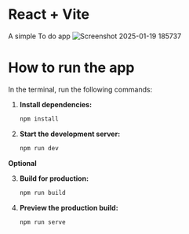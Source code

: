 # React + Vite

A simple To do app
![Screenshot 2025-01-19 185737](https://github.com/user-attachments/assets/24bc54e6-f4ba-4d3a-b4c8-efbd9ff59ba6)

# How to run the app

In the terminal, run the following commands:

1. **Install dependencies:**
   ```sh
   npm install
   ```

2. **Start the development server:**
   ```sh
   npm run dev
   ```

**Optional**

3. **Build for production:**
   ```sh
   npm run build
   ```

4. **Preview the production build:**
   ```sh
   npm run serve
   ```

